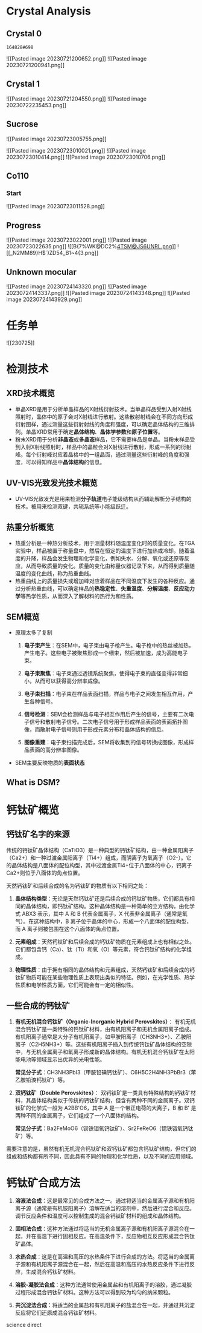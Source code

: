 # Crystal Analysis
## Crystal 0
	164828#698

![[Pasted image 20230721200652.png]]
![[Pasted image 20230721200941.png]]

## Crystal 1

![[Pasted image 20230721204550.png]]
![[Pasted image 20230722235453.png]]


## Sucrose

![[Pasted image 20230723005755.png]]

![[Pasted image 20230723010021.png]]
![[Pasted image 20230723010414.png]]
![[Pasted image 20230723010706.png]]


## Co110 

### Start
![[Pasted image 20230723011528.png]]

## Progress

![[Pasted image 20230723022001.png]]
![[Pasted image 20230723022635.png]]
![[B{7%WK@DC2%4TSM@JS6UNRL.png]]
![[_N2MM89}H$`)ZD54_B1~4{3.png]]


## Unknown mocular
![[Pasted image 20230724143320.png]]
![[Pasted image 20230724143337.png]]
![[Pasted image 20230724143348.png]]
![[Pasted image 20230724143929.png]]
# 任务单
![[230725]]


# 检测技术
## XRD技术概览
* 单晶XRD是用于分析单晶样品的X射线衍射技术。当单晶样品受到入射X射线照射时，晶体中的原子会对X射线进行散射。这些散射射线会在不同方向形成衍射图样，通过测量这些衍射射线的角度和强度，可以确定晶体结构的三维排列。单晶XRD常用于确定**晶体结构**、**晶体学参数**和**原子位置**等。
* 粉末XRD用于分析**非晶态**或**多晶态**样品，它不需要样品是单晶。当粉末样品受到入射X射线照射时，样品中的晶粒会对X射线进行散射，形成一系列的衍射峰。每个衍射峰对应着晶格中的一组晶面，通过测量这些衍射峰的角度和强度，可以得知样品中**晶体结构**的信息。

## UV-VIS光致发光技术概览

* UV-VIS光致发光是用来检测**分子轨道**电子能级结构从而辅助解析分子结构的技术。被用来检测双键，共轭系统等小能级跃迁。


## 热重分析概览
* 热重分析是一种热分析技术，用于测量材料随温度变化时的质量变化。在TGA实验中，样品被置于称量盘中，然后在恒定的温度下进行加热或冷却。随着温度的升降，样品会发生物理和化学变化，例如失水、分解、氧化或还原等反应，从而导致质量的变化。质量的变化由称量仪器记录下来，从而得到质量随温度的变化曲线，称为热重曲线。
* 热重曲线上的质量损失或增加峰对应着样品在不同温度下发生的各种反应。通过分析热重曲线，可以确定样品的**热稳定性**、**失重温度**、**分解温度**、**反应动力学**等热学性质，从而深入了解材料的热行为和性质。 


## SEM概览
* 原理太多了复制
	1. **电子束产生**：在SEM中，电子束由电子枪产生。电子枪中的热丝被加热，产生电子。这些电子被聚焦形成一个细束，然后被加速，成为高能电子束。
	    
	2. **电子束聚焦**：电子束通过透镜系统聚焦，使得电子束的直径变得非常细小，从而可以获得高分辨率成像。
	    
	3. **电子束扫描**：电子束在样品表面扫描，样品与电子之间发生相互作用，产生各种信号。
	    
	4. **信号检测**：SEM会检测样品与电子相互作用后产生的信号，主要有二次电子信号和散射电子信号。二次电子信号用于形成样品表面的表面拓扑图像，而散射电子信号则用于形成元素分布和晶体结构的信息。
	    
	5. **图像重建**：电子束扫描完成后，SEM将收集到的信号转换成图像，形成样品表面的高分辨率图像。
* SEM主要反映物质的**表面状态**

## What is DSM?

# 钙钛矿概览

## 钙钛矿名字的来源

传统的钙钛矿晶体结构（CaTiO3）是一种典型的钙钛矿结构，由一种金属阳离子（Ca2+）和一种过渡金属阳离子（Ti4+）组成，而阴离子为氧离子（O2-）。它的晶体结构是八面体的配位构型，其中过渡金属Ti4+位于八面体的中心，钙离子Ca2+则位于八面体的角点位置。


天然钙钛矿和后续合成的名为钙钛矿的物质有以下相同之处：

1. **晶体结构类型**：无论是天然钙钛矿还是后续合成的钙钛矿物质，它们都具有相同的晶体结构，即钙钛矿结构。这种晶体结构是一种简单的立方结构，由化学式 ABX3 表示，其中 A 和 B 代表金属离子，X 代表非金属离子（通常是氧气）。在这种结构中，B 离子位于晶体的中心，形成一个八面体的配位构型，而 A 离子则被包围在这个八面体的角点位置。
    
2. **元素组成**：天然钙钛矿和后续合成的钙钛矿物质在元素组成上也有相似之处。它们都包含钙（Ca）、钛（Ti）和氧（O）等元素，符合钙钛矿结构的化学组成。
    
3. **物理性质**：由于拥有相同的晶体结构和元素组成，天然钙钛矿和后续合成的钙钛矿物质可能在某些物理性质上表现出类似的特征。例如，在光学性质、热学性质和电学性质方面，它们可能会有一定的相似性。

## 一些合成的钙钛矿


1. **有机无机混合钙钛矿（Organic-Inorganic Hybrid Perovskites）**： 有机无机混合钙钛矿是一类特殊的钙钛矿材料，由有机阳离子和无机金属阳离子组成。有机阳离子通常是大分子有机阳离子，如甲胺阳离子（CH3NH3+）、乙胺阳离子（C2H5NH3+）等。这些有机阳离子插入到传统钙钛矿晶体结构的空隙中，与无机金属离子和氧离子形成新的晶体结构。有机无机混合钙钛矿在太阳能电池等领域显示出优异的光电性能。

	**常见分子式**：CH3NH3PbI3（甲胺铅碘钙钛矿）、C6H5C2H4NH3PbBr3（苯乙胺铅溴钙钛矿）等。

2. **双钙钛矿（Double Perovskites）**： 双钙钛矿是一类具有特殊结构的钙钛矿材料，其晶体结构类似于传统的钙钛矿结构，但含有两种不同的金属离子。双钙钛矿的化学式一般为 A2BB'O6，其中 A 是一个带正电荷的大离子，B 和 B' 是两种不同的金属离子，它们组成了一个八面体的结构。

	**常见分子式**：Ba2FeMoO6（钡铁钼氧钙钛矿）、Sr2FeReO6（锶铁锇氧钙钛矿）等。

需要注意的是，虽然有机无机混合钙钛矿和双钙钛矿都包含钙钛矿结构，但它们的组成和结构都有所不同，因此具有不同的物理和化学性质，以及不同的应用领域。


# 钙钛矿合成方法
1. **溶液法合成**：这是最常见的合成方法之一。通过将适当的金属离子源和有机阳离子源（通常是有机铵阳离子）溶解在适当的溶剂中，然后进行混合和反应。调节反应条件和温度可以控制生成的混合钙钛矿材料的组成和晶体结构。
    
2. **固相法合成**：这种方法通过将适当的无机金属离子源和有机阳离子源混合在一起，并在高温下进行固相反应。在高温条件下，反应物相互反应形成混合钙钛矿晶体。
    
3. **水热合成**：这是在高温和高压的水热条件下进行合成的方法。将适当的金属离子源和有机阳离子源混合在一起，然后在高温和高压的水热反应条件下进行反应，生成混合钙钛矿材料。
    
4. **溶胶-凝胶法合成**：这种方法通常使用金属盐和有机阳离子的溶胶，通过凝胶过程形成混合钙钛矿材料。这种方法可以得到较为均匀的纳米颗粒。
    
5. **共沉淀法合成**：将适当的金属盐和有机阳离子的盐混合在一起，并通过共沉淀反应将它们还原成混合钙钛矿材料。

science direct
